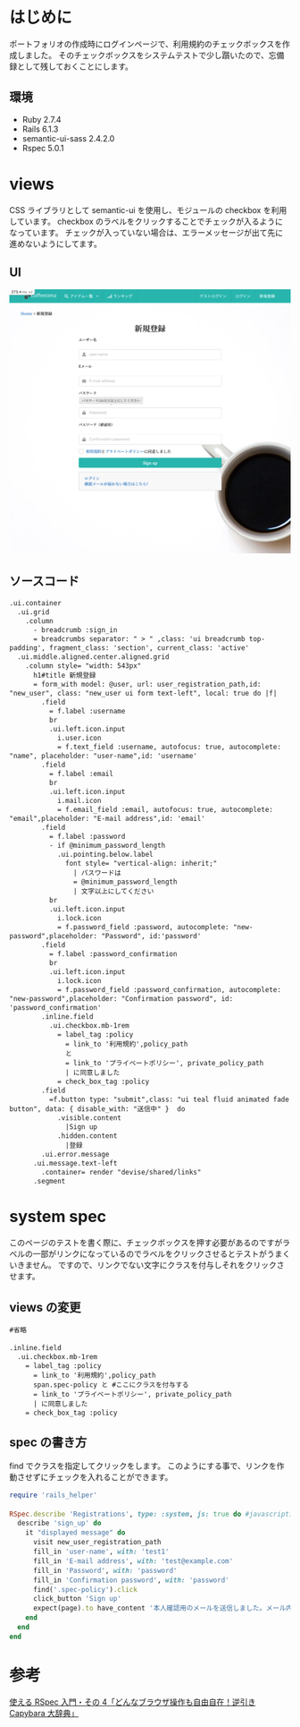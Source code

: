 <!--
title:   【Rspec】Rails system_specでのcheckboxのテストの仕方
tags:    RSpec,Rails,checkbox,system_spec
id:      6eb9455f9b738504a7b8
private: false
-->

# はじめに

ポートフォリオの作成時にログインページで、利用規約のチェックボックスを作成しました。
そのチェックボックスをシステムテストで少し躓いたので、忘備録として残しておくことにします。

## 環境

- Ruby 2.7.4
- Rails 6.1.3
- semantic-ui-sass 2.4.2.0
- Rspec 5.0.1

# views

CSS ライブラリとして semantic-ui を使用し、モジュールの checkbox を利用しています。
checkbox のラベルをクリックすることでチェックが入るようになっています。
チェックが入っていない場合は、エラーメッセージが出て先に進めないようにしてます。

## UI

![login_form_image](./images/localhost_3000_users_sign_up.png)

## ソースコード

```slim:app/views/devis/registrations/new.html.slim
.ui.container
  .ui.grid
    .column
      - breadcrumb :sign_in
      = breadcrumbs separator: " > " ,class: 'ui breadcrumb top-padding', fragment_class: 'section', current_class: 'active'
  .ui.middle.aligned.center.aligned.grid
    .column style= "width: 543px"
      h1#title 新規登録
      = form_with model: @user, url: user_registration_path,id: "new_user", class: "new_user ui form text-left", local: true do |f|
        .field
          = f.label :username
          br
          .ui.left.icon.input
            i.user.icon
            = f.text_field :username, autofocus: true, autocomplete: "name", placeholder: "user-name",id: 'username'
        .field
          = f.label :email
          br
          .ui.left.icon.input
            i.mail.icon
            = f.email_field :email, autofocus: true, autocomplete: "email",placeholder: "E-mail address",id: 'email'
        .field
          = f.label :password
          - if @minimum_password_length
            .ui.pointing.below.label
              font style= "vertical-align: inherit;"
                | パスワードは
                = @minimum_password_length
                | 文字以上にしてください
          br
          .ui.left.icon.input
            i.lock.icon
            = f.password_field :password, autocomplete: "new-password",placeholder: "Password", id:'password'
        .field
          = f.label :password_confirmation
          br
          .ui.left.icon.input
            i.lock.icon
            = f.password_field :password_confirmation, autocomplete: "new-password",placeholder: "Confirmation password", id: 'password_confirmation'
        .inline.field
          .ui.checkbox.mb-1rem
            = label_tag :policy
              = link_to '利用規約',policy_path
              と
              = link_to 'プライベートポリシー', private_policy_path
              | に同意しました
            = check_box_tag :policy
        .field
          =f.button type: "submit",class: "ui teal fluid animated fade button", data: { disable_with: "送信中" }  do
            .visible.content
              |Sign up
            .hidden.content
              |登録
        .ui.error.message
      .ui.message.text-left
        .container= render "devise/shared/links"
      .segment

```

# system spec

このページのテストを書く際に、チェックボックスを押す必要があるのですがラベルの一部がリンクになっているのでラベルをクリックさせるとテストがうまくいきません。
ですので、リンクでない文字にクラスを付与しそれをクリックさせます。

## views の変更

```slim:app/views/devis/registrations/new.html.slim
#省略

.inline.field
  .ui.checkbox.mb-1rem
    = label_tag :policy
      = link_to '利用規約',policy_path
      span.spec-policy と #ここにクラスを付与する
      = link_to 'プライベートポリシー', private_policy_path
      | に同意しました
    = check_box_tag :policy

```

## spec の書き方

find でクラスを指定してクリックをします。
このようにする事で、リンクを作動させずにチェックを入れることができます。

```ruby:spec/system/registrations_spec.rb
require 'rails_helper'

RSpec.describe 'Registrations', type: :system, js: true do #javascriptが動く環境でないとテストがうまくいきません
  describe 'sign_up' do
    it "displayed message" do
      visit new_user_registration_path
      fill_in 'user-name', with: 'test1'
      fill_in 'E-mail address', with: 'test@example.com'
      fill_in 'Password', with: 'password'
      fill_in 'Confirmation password', with: 'password'
      find('.spec-policy').click
      click_button 'Sign up'
      expect(page).to have_content '本人確認用のメールを送信しました。メール内のリンクからアカウントを有効化させてください。'
    end
  end
end


```

# 参考

[使える RSpec 入門・その 4「どんなブラウザ操作も自由自在！逆引き Capybara 大辞典」](https://qiita.com/jnchito/items/607f956263c38a5fec24)
